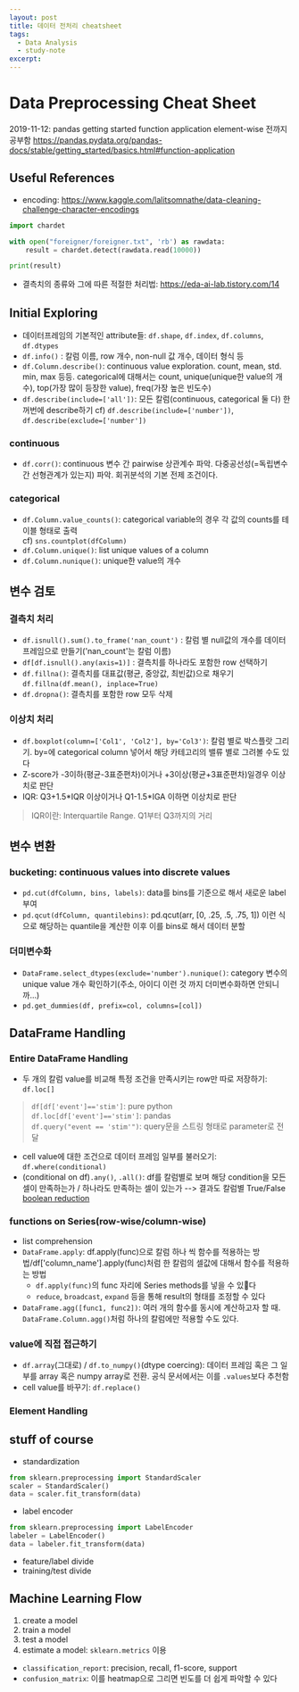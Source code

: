 ```yaml
---
layout: post
title: 데이터 전처리 cheatsheet
tags:
  - Data Analysis
  - study-note
excerpt: 
---
```


# Data Preprocessing Cheat Sheet
2019-11-12: pandas getting started function application element-wise 전까지 공부함 https://pandas.pydata.org/pandas-docs/stable/getting_started/basics.html#function-application

## Useful References
- encoding: https://www.kaggle.com/lalitsomnathe/data-cleaning-challenge-character-encodings
```python
import chardet

with open("foreigner/foreigner.txt", 'rb') as rawdata:
    result = chardet.detect(rawdata.read(10000))

print(result)
```

- 결측치의 종류와 그에 따른 적절한 처리법: https://eda-ai-lab.tistory.com/14



## Initial Exploring
- 데이터프레임의 기본적인 attribute들: `df.shape`, `df.index`, `df.columns`, `df.dtypes`
- `df.info()` : 칼럼 이름, row 개수, non-null 값 개수, 데이터 형식 등
- `df.Column.describe()`: continuous value exploration. count, mean, std. min, max 등등. categorical에 대해서는 count, unique(unique한 value의 개수), top(가장 많이 등장한 value), freq(가장 높은 빈도수)
- `df.describe(include=['all'])`: 모든 칼럼(continuous, categorical 둘 다) 한꺼번에 describe하기 cf) `df.describe(include=['number'])`, `df.describe(exclude=['number'])`

### continuous
- `df.corr()`: continuous 변수 간 pairwise 상관계수 파악. 다중공선성(=독립변수 간 선형관계가 있는지) 파악. 회귀분석의 기본 전제 조건이다.

### categorical
- `df.Column.value_counts()`: categorical variable의 경우 각 값의 counts를 테이블 형태로 출력   
cf) `sns.countplot(dfColumn)`
- `df.Column.unique()`: list unique values of a column
- `df.Column.nunique()`: unique한 value의 개수

## 변수 검토
### 결측치 처리
- `df.isnull().sum().to_frame('nan_count')` : 칼럼 별 null값의 개수를 데이터 프레임으로 만들기('nan_count'는 칼럼 이름)
- `df[df.isnull().any(axis=1)]` : 결측치를 하나라도 포함한 row 선택하기
- `df.fillna()`: 결측치를 대표값(평균, 중앙값, 최빈값)으로 채우기 `df.fillna(df.mean(), inplace=True)` 
- `df.dropna()`: 결측치를 포함한 row 모두 삭제

### 이상치 처리
- `df.boxplot(column=['Col1', 'Col2'], by='Col3')`: 칼럼 별로 박스플랏 그리기. by=에 categorical column 넣어서 해당 카테고리의 밸류 별로 그려볼 수도 있다
- Z-score가 -3이하(평균-3표준편차)이거나 +3이상(평균+3표준편차)일경우 이상치로 판단
- IQR: Q3+1.5\*IQR 이상이거나 Q1-1.5\*IGA 이하면 이상치로 판단
> IQR이란: Interquartile Range. Q1부터 Q3까지의 거리

## 변수 변환
### bucketing: continuous values into discrete values
- `pd.cut(dfColumn, bins, labels)`: data를 bins를 기준으로 해서 새로운 label 부여
- `pd.qcut(dfColumn, quantilebins)`: pd.qcut(arr, [0, .25, .5, .75, 1]) 이런 식으로 해당하는 quantile을 계산한 이후 이를 bins로 해서 데이터 분할

### 더미변수화
- `DataFrame.select_dtypes(exclude='number').nunique()`: category 변수의 unique value 개수 확인하기(주소, 아이디 이런 것 까지 더미변수화하면 안되니까...)
- `pd.get_dummies(df, prefix=col, columns=[col])`

## DataFrame Handling
### Entire DataFrame Handling

- 두 개의 칼럼 value를 비교해 특정 조건을 만족시키는 row만 따로 저장하기: `df.loc[]`  
  
> `df[df['event']=='stim']`: pure python   
> `df.loc[df['event']=='stim']`: pandas  
> `df.query("event == 'stim'")`: query문을 스트링 형태로 parameter로 전달  
  
- cell value에 대한 조건으로 데이터 프레임 일부를 불러오기: `df.where(conditional)`
- (conditional on df)`.any()`, `.all()`: df를 칼럼별로 보며 해당 condition을 모든 셀이 만족하는가 / 하나라도 만족하는 셀이 있는가 --> 결과도 칼럼별 True/False [boolean reduction](
https://pandas.pydata.org/pandas-docs/stable/getting_started/basics.html#boolean-reductions)

### functions on Series(row-wise/column-wise)
- list comprehension
- `DataFrame.apply`: df.apply(func)으로 칼럼 하나 씩 함수를 적용하는 방법/df['column_name'].apply(func)처럼 한 칼럼의 셀값에 대해서 함수를 적용하는 방법
    - `df.apply(func)`의 func 자리에 Series methods를 넣을 수 있다
    - `reduce`, `broadcast`, `expand` 등을 통해 result의 형태를 조정할 수 있다
- `DataFrame.agg([func1, func2])`: 여러 개의 함수를 동시에 계산하고자 할 때. `DataFrame.Column.agg()`처럼 하나의 칼럼에만 적용할 수도 있다.

### value에 직접 접근하기
- `df.array`(그대로) / `df.to_numpy()`(dtype coercing): 데이터 프레임 혹은 그 일부를 array 혹은 numpy array로 전환. 공식 문서에서는 이를 `.values`보다 추천함
- cell value를 바꾸기: `df.replace()`

### Element Handling

## stuff of course
- standardization
```python
from sklearn.preprocessing import StandardScaler
scaler = StandardScaler()
data = scaler.fit_transform(data)
```
- label encoder
```python
from sklearn.preprocessing import LabelEncoder
labeler = LabelEncoder()
data = labeler.fit_transform(data)
```
- feature/label divide
- training/test divide

## Machine Learning Flow
1. create a model
2. train a model
3. test a model
4. estimate a model: `sklearn.metrics` 이용
- `classification_report`: precision, recall, f1-score, support
- `confusion_matrix`: 이를 heatmap으로 그리면 빈도를 더 쉽게 파악할 수 있다
